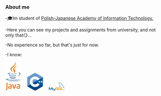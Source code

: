 ### About me

-🎓Im student of [Polish-Japanese Academy of Information Technology.](https://www.pja.edu.pl/en/)

-Here you can see my projects and assignments from university, and not only that😏...

-No experience so far, but that's just for now.

-I know:

<img src="https://github.com/Sayres11/Sayres11/blob/main/icons/java.png" width="50" />     <img src="https://github.com/Sayres11/Sayres11/blob/main/icons/c%2B%2B.png" width="50" />     <img src="https://github.com/Sayres11/Sayres11/blob/main/icons/1200px-MySQL.svg_.png" width="50" />
